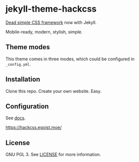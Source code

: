 # jekyll-theme-hackcss

[Dead simple CSS framework](http://hackcss.com/) now with Jekyll.

Mobile-ready, modern, stylish, simple.

## Theme modes

This theme comes in three modes, which could be configured in `_config.yml`.




## Installation

Clone this repo. Create your own website. Easy.

## Configuration

See [docs](https://github.com/wemake-services/jekyll-theme-hackcss/blob/gh-pages/docs.md).

https://hackcss.egoist.moe/


## License

GNU PGL 3. See [LICENSE](https://github.com/wemake-services/jekyll-theme-hackcss/blob/3cbe97b71a56a19eba386dd928e125b71e50c71e/LICENSE) for more information.
